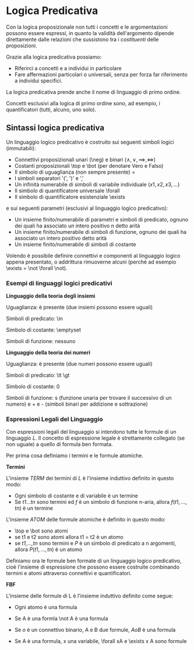 # Logica Predicativa

Con la logica proposizionale non tutti i concetti e le argomentazioni possono essere espressi, in quanto la validità dell'argomento dipende direttamente dalle relazioni che sussistono tra i *costituenti* delle proposizioni.

Grazie alla logica predicativa possiamo:

* Riferirci a concetti e a individui in particolare
* Fare affermazioni particolari o universali, senza per forza far riferimento a individui specifici.

La logica predicativa prende anche il nome di linguaggio di primo ordine. 

Concetti esclusivi alla logica di primo ordine sono, ad esempio, i quantificatori (tutti, alcuno, uno solo).


## Sintassi logica predicativa

Un linguaggio logico predicativo è costruito sui seguenti simboli logici (immutabili):

* Connettivi proposizionali unari (\neg) e binari ($\land,\lor,\implies,\iff$)
* Costanti proposizionali \top e \bot (per denotare Vero e Falso)
* Il simbolo di uguaglianza (non sempre presente) $=$ 
* I simboli separatori '(', ')' e ','
* Un infinità numerabile di simboli di variabile individuale ($x1, x2, x3, ...$)
* Il simbolo di quantificatore universale \forall
* Il simbolo di quantificatore esistenziale \exists

e sui seguenti parametri (esclusivi al linguaggio logico predicativo):

* Un insieme finito/numerabile di parametri e simboli di predicato, ognuno dei quali ha associato un intero positivo n detto arità 
* Un insieme finito/numerabile di simboli di funzione, ognuno dei quali ha associato un intero positivo detto arità
* Un insieme finito/numerabile di simboli di costante

Volendo è possibile definire connettivi e componenti al linguaggio logico appena presentato, o addrittura rimuoverne alcuni (perchè ad esempio \exists = \not \forall \not).

### Esempi di linguaggi logici predicativi

**Linguaggio della teoria degli insiemi**

Uguaglianza: è presente (due insiemi possono essere uguali)

Simboli di predicato: \in

Simbolo di costante: \emptyset

Simboli di funzione: nessuno

**Linguaggio della teoria dei numeri**

Uguaglianza: è presente (due numeri possono essere uguali)

Simboli di predicato: \lt \gt

Simbolo di costante: 0

Simboli di funzione: s (funzione unaria per trovare il successivo di un numero) e + e - (simboli binari per addizione e sottrazione) 


### Espressioni Legali del Linguaggio

Con espressioni legali del linguaggio si intendono tutte le formule di un linguaggio $L$. Il concetto di espressione legale è strettamente collegato (se non uguale) a quello di formula ben formata.

Per prima cosa definiamo i termini e le formule atomiche.

**Termini**

L'insieme $TERM$ dei termini di $L$ è l'insieme induttivo definito in questo modo:

* Ogni simbolo di costante e di variabile è un termine
* Se *t1...tn* sono termini ed *f* è un simbolo di funzione n-aria, allora $f(t1,...,tn)$ è un termine

L'insieme $ATOM$ delle formule atomiche è definito in questo modo:

* \top e \bot sono atomi
* se t1 e t2 sono atomi allora t1 = t2 è un atomo
* se *t1,...,tn* sono termini e *P* è un simbolo di predicato a n argomenti, allora $P(t1,...,tn)$ è un atomo

Definiamo ora le formule ben formate di un linguaggio logico predicativo, cioè l'insieme di espressione che possono essere costruite combinando termini e atomi attraverso connettivi e quantificatori.

**FBF**

L'insieme delle formule di L è l'insieme induttivo definito come segue:

* Ogni atomo è una formula

* Se A è una formla \not A è una formula

* Se $o$ è un connettivo binario, A e B due formule, $AoB$ è una formula

* Se A è una formula, x una variabile, \forall xA e \exists x A sono formule
